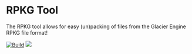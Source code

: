 
# RPKG Tool
The RPKG tool allows for easy (un)packing of files from the Glacier Engine RPKG file format!

[![Build](https://github.com/glacier-modding/RPKG-Tool/actions/workflows/build.yml/badge.svg)](https://github.com/glacier-modding/RPKG-Tool/actions/workflows/build.yml)
<a href="https://discord.com/invite/hxPT9rf">
	<img src="https://img.shields.io/badge/discord-join-7289DA.svg?logo=discord&longCache=true&style=flat" />
</a>
